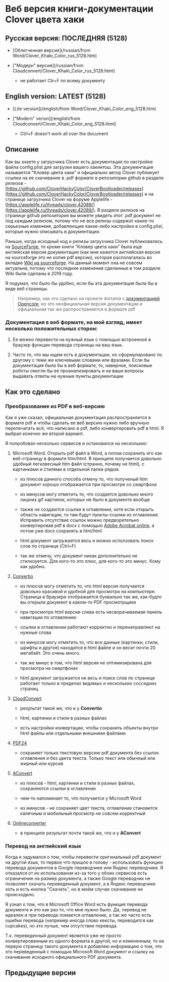 # Веб версия книги-документации Clover цвета хаки

## Русская версия: ПОСЛЕДНЯЯ (5128)

- [Облегченная версия](/russian/from Word/Clover_Khaki_Color_rus_5128.htm)

- ["Модерн" версия](/russian/from Cloudconvert/Clover_Khaki_Color_rus_5128.html)

    - не работает Ctr+F по всему документу

## English version: LATEST (5128)

- [Lite version](/english/from Word/Clover_Khaki_Color_eng_5128.htm)

- ["Modern" verion](/english/from Cloudconvert/Clover_Khaki_Color_eng_5128.html)
    - Ctrl+F doesn't work all over the document

## Описание

Как вы знаете у загрузчика Clover есть документация по настройке файла config.plist для загрузки вашего хакинтош. Эта документация называется "Кловер цвета хаки" и официально автор Clover публикует ссылки на ее скачивание в .pdf формате в репозитории github в разделе релизов - [https://github.com/CloverHackyColor/CloverBootloader/releases](https://github.com/CloverHackyColor/CloverBootloader/releases) и на странице загрузчика Clover на форуме Applelife - [https://applelife.ru/threads/clover.42089/](https://applelife.ru/threads/clover.42089/). В разделе релизов на странице github репозитория вы можете увидеть этот .pdf документ не под каждым релизом, потому что не все релизы содержат какие-то серьезные изменеия, добавляющие какие-либо настройки в config.plist, которые нужно описывать в документации.

Раньше, когда исходный код и релизы загрузчика Clover публиковались на [SourceForge](https://sourceforge.net/projects/cloverefiboot/), то кроме книги "Кловер цвета хаки" была еще английская версия документации (как мне кажется английская версия на sourceforge это не копия pdf версии), которая располагалась во вкладке [Wiki на sourceforge](https://sourceforge.net/p/cloverefiboot/wiki/Home/). На данный момент она не совсем актуальна, потому что последние изменения сделанные в том разделе Wiki были сделаны в 2019 году.

Я подумал, что было бы удобно, если бы эта документация была бы в виде веб страницы.

> Например, как это сделано на проекте dortania с [документацией Opencore](https://dortania.github.io/docs/release/Configuration.html), но это неофициальная версия документации и официальная так же распространяется в формате pdf

### Документация в веб формате, на мой взгляд, имеет несколько положительных сторон:

1. Ее можно перевести на нужный язык с помощью встроенной в браузер функции перевода страницы на ваш язык.

2. Часто то, что мы ищем есть в документации, но сформулировано по другому с теми же ключевыми словами или фразами. Если бы документация была бы в веб формате, то, наверное, поисковые роботы смогли бы ее проанализировать и на ваши вопросы выдавать ответы на нужные пункты документации

## Как это сделано

### Преобразование из PDF в веб-версию

Как я уже сказал, официальная документация распространяется в формате pdf и чтобы сделать ее веб версию нужно либо вручную перепечатать всё, что написано в pdf, либо конвертировать pdf в html. Я выбрал конечно же второй вариант.

Я попробовал несколько сервисов и остановился на нескольких:

1. Microsoft Word. Открыть pdf файл в Word, а потом сохранить его как веб-страницу в формате htm/html. В принципе получается довольно удобный легковесный htm файл (странно, почему не html), с картинками и стилями в отдельной папке рядом.

    - из плюсов данного способа отмечу то, что полученый htm документ хорошо отображается при просмотре со смартфона

    - из минусов могу отметить то, что создается довольно много лишних gif картинок, которых не было в документе вообще

    - также не создаются ссылки в оглавлении, хотя если открыть область навигации, то там будут пункты-ссылки из оглавления. Исправить отсутствие ссылок можно предворительно конвертировав pdf в docx с помощью [Adobe Acrobat online](https://www.adobe.com/ru/acrobat/online/pdf-to-word.html), а потом уже docx сохранять в htm/html

    - html документ загружается весь и можно исползовать поиск слов по странице (Ctrl+F)

    - так же отмечу, что документ никак дополнительно не стилизуется. Для кого-то это плюс, для кого-то это минус. Кому как удобно.

2. [Convertio](https://convertio.co/pdf-html/)

    - из плюсов могу отметить то, что html версия получается довольно красивой и удобной для просмотра на компьютере. Страница в браузере отображается буквально так же, как-будто вы открыли документ в каком-то PDF просмотрщике

    - при просмотре html версии слева есть несворачиваемая панель навигации по оглавлению

    - ссылки в оглавлении работают корректно и перенаправляют на нужные слова

    - из минусов могу отметить то, что все данные (картинки, стили, шрифты и другое) находится в html файле и он весит почти 20 мегабайт. Это очень много.

    - так же минус в том, что html версия не оптимизирована для просмотра на смартфонах

    - html документ загружается не весь и поиск слов по странице работает только в пределах видимых и нескольких сосседних страниц

3. [CloudConvert](https://cloudconvert.com/pdf-to-html)

    - результат такой же, что и у **Convertio**

    - html, картинки и стили в разных файлах

    - есть настройки конвертации, чтобы сохранить объекты внутри html файлы или отдельными внешними файлами

4. [PDF24](https://tools.pdf24.org/)

    - сохраняет только текстовую версию pdf документа без ссылок оглавления и без цвета текста. Только текст или обычный или жирный или курсив

5. [AConvert](https://www.aconvert.com/pdf/pdf-to-html/)

    - из плюсов - html, картинки и стили в разных файлах, сохраняются ссылки в оглавлении

    - чем-то напоминает то, что получается у Microsoft Word

    - из минусов - не сохраняет цвет текста, оглавление становится калечным и мобильный просмотр не совсем корректный

6. [Onlineconverter](https://www.onlineconverter.com/pdf-to-html)

    - в принципе результат почти такой же, что и у **AConvert**

### Перевод на английский язык

Когда я задумался о том, чтобы перевести оригинальный pdf документ на другой язык, то первое что пришло в голову - использовать функцию перевода документов в Google переводчике или Яндекс переводчике. Я отказался от их использования из-за того у обоих сервисов есть ограничение на размер документа, а также Google переводчик не позволяет скачать переведенный документ, а в Яндекс переводчике хоть и есть кнопка "Скачать", но в моём случае скачивание не происходило.

Я узнал о том, что в Microsoft Office Word есть функция перевода документа и это как раз то, что мне нужно было. Да, перевод не идеален и при переводе ломается оглавление, а так же часто есть ошибки перевода (например иногда слово кексты, переводится как cupcakes), но это лучше, чем отсутствие перевода.

Т.к. переведенный документ является уже не просто конвертированным из одного формата в другой, но и измененным, то на первую страницу такого документа я добавляю информацию о том, что это переведенный с помощью Microsoft Word документ и ссылку на скачивание исходного официального PDF документа.

## Предыдущие версии